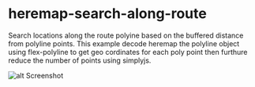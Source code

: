 # heremap-search-along-route

Search locations along the route polyine based on the buffered distance from polyline points. This example decode heremap the polyline object using flex-polyline to get geo cordinates for each poly point then furthure reduce the number of points using simplyjs.

![alt Screenshot]([http://url/to/img.png](https://github.com/navneet10sep/heremap-search-along-route/blob/master/img/Capture.PNG?raw=true))
